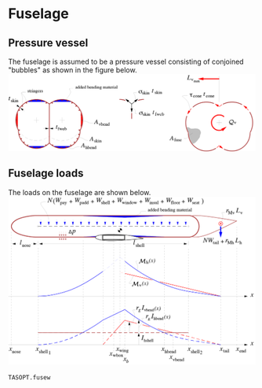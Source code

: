 # Fuselage 

## Pressure vessel 
The fuselage is assumed to be a pressure vessel consisting of conjoined "bubbles" as shown in the figure below.
![FuseBubbles](../assets/fusetube.png)

## Fuselage loads
The loads on the fuselage are shown below.
![FuseLoads](../assets/fuselage.png)

```@docs
TASOPT.fusew
```